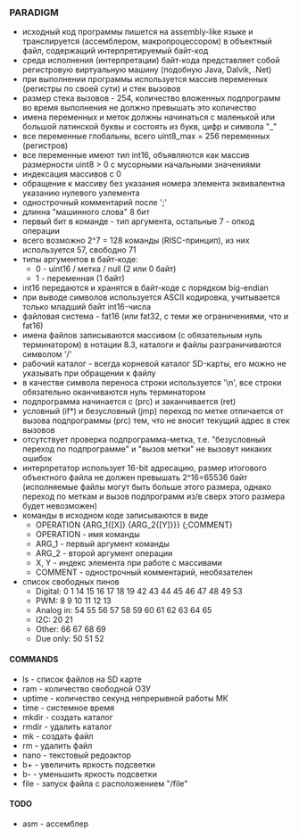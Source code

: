 ﻿### PARADIGM

- исходный код программы пишется на assembly-like языке и транслируется (ассемблером, макропроцессором) в объектный файл, содержащий интерпретируемый байт-код
- среда исполнения (интерпретации) байт-кода представляет собой регистровую виртуальную машину (подобную Java, Dalvik, .Net)
- при выполнении программы используется массив переменных (регистры по своей сути) и стек вызовов
- размер стека вызовов - 254, количество вложенных подпрограмм во время выполнения не должно превышать это количество
- имена переменных и меток должны начинаться с маленькой или большой латинской буквы и состоять из букв, цифр и символа "_"
- все переменные глобальны, всего uint8_max = 256 переменных (регистров)
- все переменные имеют тип int16, объявляются как массив размерности uint8 > 0 с мусорными начальными значениями
- индексация массивов с 0
- обращение к массиву без указания номера элемента эквивалентна указанию нулевого уэлемента
- однострочный комментарий после ';'
- длинна "машинного слова" 8 бит
- первый бит в команде - тип аргумента, остальные 7 - опкод операции
- всего возможно 2^7 = 128 команды (RISC-принцип), из них используется 57, свободно 71
- типы аргументов в байт-коде: 
	- 0 - uint16 / метка / null (2 или 0 байт)
	- 1 - переменная (1 байт) 
- int16 передаются и хранятся в байт-коде с порядком big-endian
- при выводе символов используется ASCII кодировка, учитывается только младший байт int16-числа
- файловая система - fat16 (или fat32, с теми же ограничениями, что и fat16)
- имена файлов записываются массивом (с обязательным нуль терминатором) в нотации 8.3, каталоги и файлы разграничиваются символом '/'
- рабочий каталог - всегда корневой каталог SD-карты, его можно не указывать при обращении к файлу
- в качестве символа переноса строки используется '\n', все строки обязательно оканчиваются нуль терминатором
- подпрограмма начинается с (prс) и заканчивается (ret)
- условный (if*) и безусловный (jmp) переход по метке отличается от вызова подпрограммы (prc) тем, что не вносит текущий адрес в стек вызовов
- отсутствует проверка подпрограмма-метка, т.е. "безусловный переход по подпрограмме" и "вызов метки" не вызовут никаких ошибок
- интерпретатор использует 16-bit адресацию, размер итогового объектного файла не должен превышать 2^16=65536 байт (исполняемые файлы могут быть больше этого размера, однако переход по меткам и вызов подпрограмм из/в сверх этого размера будет невозможен)
- команды в исходном коде записываются в виде 
	- OPERATION {ARG_1{\[X]} {ARG_2{[Y]}}} {;COMMENT}
	- OPERATION - имя команды
	- ARG_1 - первый аргумент команды
	- ARG_2 - второй аргумент операции
	- X, Y - индекс элемента при работе с массивами
	- COMMENT - однострочный комментарий, необязателен
- список свободных пинов
	- Digital: 0 1 14 15 16 17 18 19 42 43 44 45 46 47 48 49 53
	- PWM: 8 9 10 11 12 13
	- Analog in: 54 55 56 57 58 59 60 61 62 63 64 65
	- I2C: 20 21
	- Other: 66 67 68 69
	- Due only: 50 51 52

#### COMMANDS

- ls - список файлов на SD карте
- ram - количество свободной ОЗУ
- uptime - количество секунд непрерывной работы МК
- time - системное время
- mkdir - создать каталог
- rmdir - удалить каталог
- mk - создать файл
- rm - удалить файл
- nano - текстовый редоактор
- b+ - увеличить яркость подсветки
- b- - уменьшить яркость подсветки
- file - запуск файла с расположением "/file"

#### TODO

- asm - ассемблер
